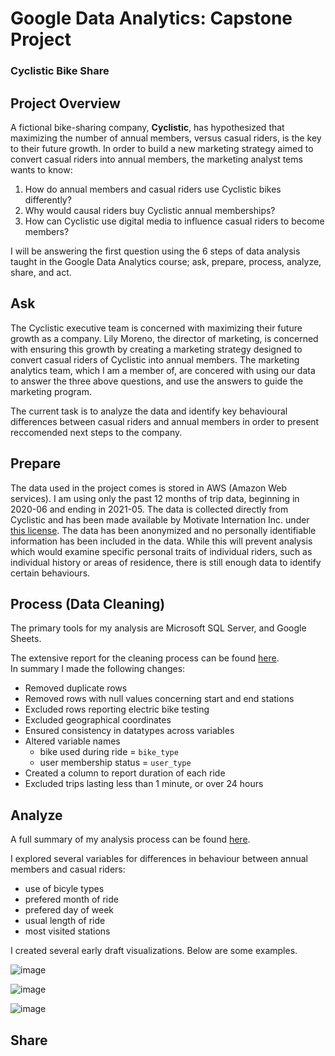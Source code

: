 # Google Data Analytics: Capstone Project
### Cyclistic Bike Share

## Project Overview
A fictional bike-sharing company, **Cyclistic**, has hypothesized that maximizing the number of annual members, versus casual riders, is the key to their future growth. In order to build a new marketing strategy aimed to convert casual riders into annual members, the marketing analyst tems wants to know:
1. How do annual members and casual riders use Cyclistic bikes differently?
2. Why would causal riders buy Cyclistic annual memberships?
3. How can Cyclistic use digital media to influence casual riders to become members?

I will be answering the first question using the 6 steps of data analysis taught in the Google Data Analytics course; ask, prepare, process, analyze, share, and act.


## Ask
  
The Cyclistic executive team is concerned with maximizing their future growth as a company. Lily Moreno, the director of marketing, is concerned with ensuring this growth by creating a marketing strategy designed to convert casual riders of Cyclistic into annual members. The marketing analytics team, which I am a member of, are concered with using our data to answer the three above questions, and use the answers to guide the marketing program.  
  
The current task is to analyze the data and identify key behavioural differences between casual riders and annual members in order to present reccomended next steps to the company.  
  
## Prepare
  
The data used in the project comes is stored in AWS (Amazon Web services). I am using only the past 12 months of trip data, beginning in 2020-06 and ending in 2021-05.
The data is collected directly from Cyclistic and has been made available by Motivate Internation Inc. under [this license](https://www.divvybikes.com/data-license-agreement). The data has been anonymized and no personally identifiable information has been included in the data.  While this will prevent analysis which would examine specific personal traits of individual riders, such as individual history or areas of residence, there is still enough data to identify certain behaviours.  
  
## Process (Data Cleaning)
  
The primary tools for my analysis are Microsoft SQL Server, and Google Sheets.  
  
The extensive report for the cleaning process can be found [here](https://github.com/madelineyoko/Cyclistic_bikeshare/blob/main/Cleaning_Report.md).  
In summary I made the following changes:  
  
* Removed duplicate rows
* Removed rows with null values concerning start and end stations
* Excluded rows reporting electric bike testing
* Excluded geographical coordinates
* Ensured consistency in datatypes across variables
* Altered variable names
  * bike used during ride = `bike_type`
  * user membership status = `user_type`
* Created a column to report duration of each ride
* Excluded trips lasting less than 1 minute, or over 24 hours
  
  
## Analyze
  
A full summary of my analysis process can be found [here](https://github.com/madelineyoko/Cyclistic_bikeshare/blob/main/Analysis%20Journal.md).  
  
I explored several variables for differences in behaviour between annual members and casual riders:
* use of bicyle types
* prefered month of ride
* prefered day of week
* usual length of ride
* most visited stations
  
I created several early draft visualizations. Below are some examples.  
  
![image](https://user-images.githubusercontent.com/87314229/126211131-7b051739-a4e0-467e-8bbf-2b534d3b0972.png)  
  
![image](https://user-images.githubusercontent.com/87314229/126211179-c4a33472-94f7-4c7d-867f-7624812e897b.png)  
  
![image](https://user-images.githubusercontent.com/87314229/126211208-d419afe5-0c8e-42d0-b700-09383505bd03.png)


## Share

